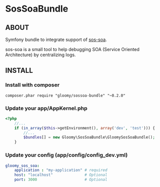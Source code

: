 SosSoaBundle
============

ABOUT
-----

Symfony bundle to integrate support of [sos-soa](https://github.com/iamluc/sos-soa).

sos-soa is a small tool to help debugging SOA (Service Oriented Architecture) by centralizing logs.

INSTALL
-------

### Install with composer

```
composer.phar require "gloomy/sossoa-bundle" "~0.2.0"
```

### Update your app/AppKernel.php

``` php
<?php
    //...
    if (in_array($this->getEnvironment(), array('dev', 'test'))) {
        //...
        $bundles[] = new Gloomy\SosSoaBundle\GloomySosSoaBundle();
    }
```

### Update your config (app/config/config_dev.yml)

``` yaml
gloomy_sos_soa:
    application : "my-application" # required
    host: "localhost"              # Optional
    port: 3000                     # Optional
```